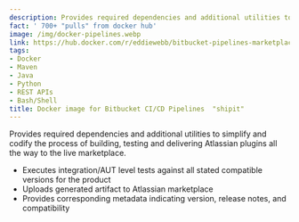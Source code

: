 ```yaml
---
description: Provides required dependencies and additional utilities to simplify and codify the process of building, testing and delivering Atlassian plugins all the way to the live marketplace.<ul> <li>Executes integration/AUT level tests against all stated compatible versions for the product</li><li>Uploads generated artifact to Atlassian marketplace</li><li>Provides corresponding metadata indicating version, release notes, and compatibility</li></ul>
fact: ' 700+ "pulls" from docker hub'
image: /img/docker-pipelines.webp
link: https://hub.docker.com/r/eddiewebb/bitbucket-pipelines-marketplace/
tags:
- Docker
- Maven
- Java
- Python
- REST APIs
- Bash/Shell
title: Docker image for Bitbucket CI/CD Pipelines  "shipit"
---
```



Provides required dependencies and additional utilities to simplify and codify the process of building, testing and delivering Atlassian plugins all the way to the live marketplace.<ul> <li>Executes integration/AUT level tests against all stated compatible versions for the product</li><li>Uploads generated artifact to Atlassian marketplace</li><li>Provides corresponding metadata indicating version, release notes, and compatibility</li></ul>
